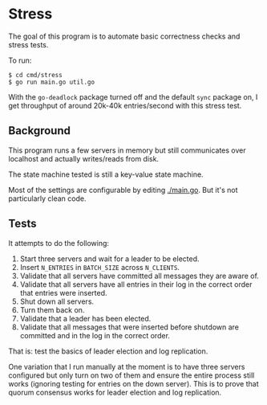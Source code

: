 # Stress

The goal of this program is to automate basic correctness checks and
stress tests.

To run:

```console
$ cd cmd/stress
$ go run main.go util.go
```

With the `go-deadlock` package turned off and the default `sync`
package on, I get throughput of around 20k-40k entries/second with
this stress test.

## Background

This program runs a few servers in memory but still communicates over
localhost and actually writes/reads from disk.

The state machine tested is still a key-value state machine.

Most of the settings are configurable by editing
[./main.go](./main.go). But it's not particularly clean code.

## Tests

It attempts to do the following:

1. Start three servers and wait for a leader to be elected.
2. Insert `N_ENTRIES` in `BATCH_SIZE` across `N_CLIENTS`.
3. Validate that all servers have committed all messages they are
   aware of.
4. Validate that all servers have all entries in their log in the
   correct order that entries were inserted.
5. Shut down all servers.
6. Turn them back on.
7. Validate that a leader has been elected.
8. Validate that all messages that were inserted before shutdown are
   committed and in the log in the correct order.

That is: test the basics of leader election and log replication.

One variation that I run manually at the moment is to have three
servers configured but only turn on two of them and ensure the entire
process still works (ignoring testing for entries on the down
server). This is to prove that quorum consensus works for leader
election and log replication.
